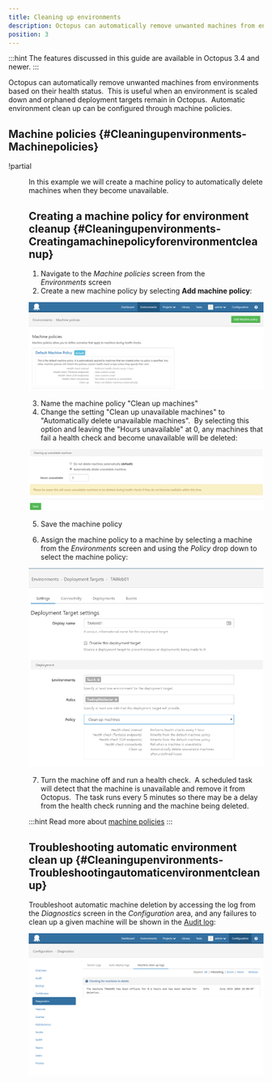 ```yaml
---
title: Cleaning up environments
description: Octopus can automatically remove unwanted machines from environments based on their health status.  
position: 3
---
```


:::hint
The features discussed in this guide are available in Octopus 3.4 and newer.
:::

Octopus can automatically remove unwanted machines from environments based on their health status.  This is useful when an environment is scaled down and orphaned deployment targets remain in Octopus.  Automatic environment clean up can be configured through machine policies.

## Machine policies {#Cleaningupenvironments-Machinepolicies}

!partial <menu>

In this example we will create a machine policy to automatically delete machines when they become unavailable.

## Creating a machine policy for environment cleanup {#Cleaningupenvironments-Creatingamachinepolicyforenvironmentcleanup}

1. Navigate to the *Machine policies* screen from the *Environments* screen
2. Create a new machine policy by selecting **Add machine policy**:

![](creating-machine-policy.png "width=500")

3. Name the machine policy "Clean up machines"
4. Change the setting "Clean up unavailable machines" to "Automatically delete unavailable machines".  By selecting this option and leaving the "Hours unavailable" at 0, any machines that fail a health check and become unavailable will be deleted:

![](cleanup-setting.png "width=500")

5. Save the machine policy

6. Assign the machine policy to a machine by selecting a machine from the *Environments* screen and using the *Policy* drop down to select the machine policy:

![](assign-to-machine.png "width=500")

7. Turn the machine off and run a health check.  A scheduled task will detect that the machine is unavailable and remove it from Octopus.  The task runs every 5 minutes so there may be a delay from the health check running and the machine being deleted.

:::hint
Read more about [machine policies](/docs/key-concepts/environments/machine-policies.md)
:::

## Troubleshooting automatic environment clean up {#Cleaningupenvironments-Troubleshootingautomaticenvironmentcleanup}

Troubleshoot automatic machine deletion by accessing the log from the *Diagnostics* screen in the *Configuration* area, and any failures to clean up a given machine will be shown in the [Audit log](/docs/administration/auditing.md):

![](troubleshooting.png "width=500")
